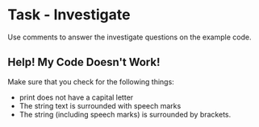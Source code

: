 # Task - Investigate

Use comments to answer the investigate questions on the example code.

## Help! My Code Doesn't Work!

Make sure that you check for the following things:

- print does not have a capital letter
- The string text is surrounded with speech marks
- The string (including speech marks) is surrounded by brackets.